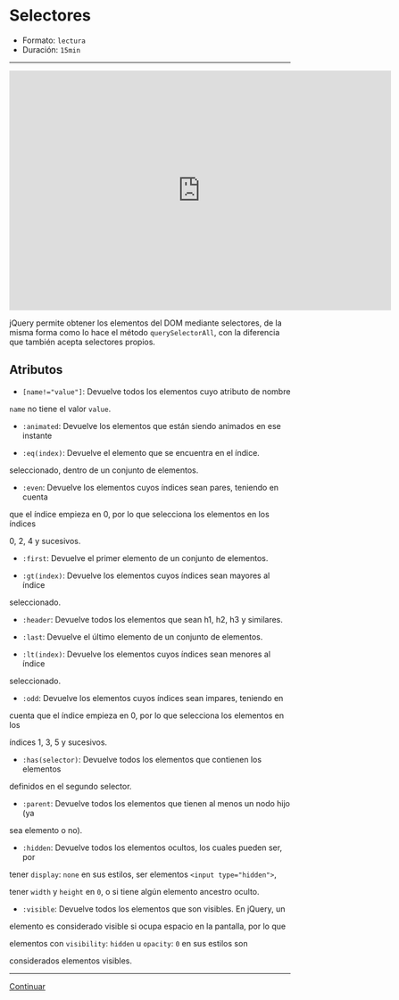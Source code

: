 # Selectores

* Formato: `lectura`
* Duración: `15min`

***

<iframe src="https://goo.gl/Fw6zEe" frameborder="0" width="684" height="430"
allowfullscreen="true" mozallowfullscreen="true" webkitallowfullscreen="true">
</iframe>

jQuery permite obtener los elementos del DOM mediante selectores, de la misma
forma como lo hace el método `querySelectorAll`, con la diferencia que también
acepta selectores propios.

## Atributos

* `[name!="value"]`: Devuelve todos los elementos cuyo atributo de nombre

`name` no tiene el valor `value`.

* `:animated`: Devuelve los elementos que están siendo animados en ese instante

* `:eq(index)`: Devuelve el elemento que se encuentra en el índice.

seleccionado, dentro de un conjunto de elementos.

* `:even`: Devuelve los elementos cuyos índices sean pares, teniendo en cuenta

que el índice empieza en 0, por lo que selecciona los elementos en los índices

0, 2, 4 y sucesivos.

* `:first`: Devuelve el primer elemento de un conjunto de elementos.

* `:gt(index)`: Devuelve los elementos cuyos índices sean mayores al índice

seleccionado.

* `:header`: Devuelve todos los elementos que sean h1, h2, h3 y similares.

* `:last`: Devuelve el último elemento de un conjunto de elementos.

* `:lt(index)`: Devuelve los elementos cuyos índices sean menores al índice

seleccionado.

* `:odd`: Devuelve los elementos cuyos índices sean impares, teniendo en

cuenta que el índice empieza en 0, por lo que selecciona los elementos en los

índices 1, 3, 5 y sucesivos.

* `:has(selector)`: Devuelve todos los elementos que contienen los elementos

definidos en el segundo selector.

* `:parent`: Devuelve todos los elementos que tienen al menos un nodo hijo (ya

sea elemento o no).

* `:hidden`: Devuelve todos los elementos ocultos, los cuales pueden ser, por

tener `display`: `none` en sus estilos, ser elementos `<input type="hidden">`,

tener `width` y `height` en `0`, o si tiene algún elemento ancestro oculto.

* `:visible`: Devuelve todos los elementos que son visibles. En jQuery, un

elemento es considerado visible si ocupa espacio en la pantalla, por lo que

elementos con `visibility`: `hidden` u `opacity`: `0` en sus estilos son

considerados elementos visibles.

***

[Continuar](01-dom.md)
